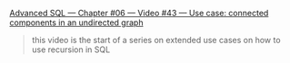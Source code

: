 
[Advanced SQL — Chapter #06 — Video #43 — Use case: connected components in an undirected graph](https://www.youtube.com/watch?v=L967JqNFxkw)

> this video is the start of a series on extended use cases on how to use recursion in SQL

